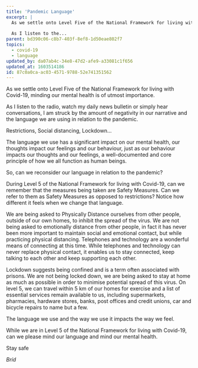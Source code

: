 ```yaml
---
title: 'Pandemic Language'
excerpt: |
  As we settle onto Level Five of the National Framework for living with Covid-19, minding our mental health is of utmost importance.
  
  As I listen to the...
parent: bd390c06-c8b7-403f-8ef8-1d50eae802f7
topics:
  - covid-19
  - language
updated_by: da07ab4c-34e8-47d2-afe9-a33081c1f656
updated_at: 1603514186
id: 87c0a0ca-ac03-4571-9788-52e741351562
---
```

As we settle onto Level Five of the National Framework for living with Covid-19, minding our mental health is of utmost importance.

As I listen to the radio, watch my daily news bulletin or simply hear conversations, I am struck by the amount of negativity in our narrative and the language we are using in relation to the pandemic.

Restrictions, Social distancing, Lockdown...

The language we use has a significant impact on our mental health, our thoughts impact our feelings and our behaviour, just as our behaviour impacts our thoughts and our feelings, a well-documented and core principle of how we all function as human beings.

So, can we reconsider our language in relation to the pandemic?

During Level 5 of the National Framework for living with Covid-19, can we remember that the measures being taken are Safety Measures. Can we refer to them as Safety Measures as opposed to restrictions? Notice how different it feels when we change that language.

We are being asked to Physically Distance ourselves from other people, outside of our own homes, to inhibit the spread of the virus. We are not being asked to emotionally distance from other people, in fact it has never been more important to maintain social and emotional contact, but while practicing physical distancing. Telephones and technology are a wonderful means of connecting at this time. While telephones and technology can never replace physical contact, it enables us to stay connected, keep talking to each other and keep supporting each other.

Lockdown suggests being confined and is a term often associated with prisons. We are not being locked down, we are being asked to stay at home as much as possible in order to minimise potential spread of this virus. On level 5, we can travel within 5 km of our homes for exercise and a list of essential services remain available to us, including supermarkets, pharmacies, hardware stores, banks, post offices and credit unions, car and bicycle repairs to name but a few.

The language we use and the way we use it impacts the way we feel.

While we are in Level 5 of the National Framework for living with Covid-19, can we please mind our language and mind our mental health.

Stay safe

_Bríd_